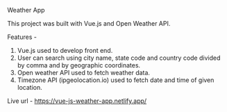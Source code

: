 Weather App

This project was built with Vue.js and Open Weather API.

Features -

1. Vue.js used to develop front end.
2. User can search using city name, state code and country code divided by comma and by geographic coordinates.
3. Open weather API used to fetch weather data.
4. Timezone API (ipgeolocation.io) used to fetch date and time of given location.

Live url - https://vue-js-weather-app.netlify.app/
